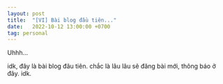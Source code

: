 ```yaml
---
layout: post
title:  "[VI] Bài blog đầu tiên..."
date:   2022-10-12 13:00:00 +0700
tag: personal
---
```

Uhhh...

idk, đây là bài blog đâu tiên. chắc là lâu lâu sẽ đăng bài mới, thông báo ở đây. idk.
